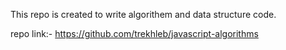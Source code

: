 This repo is created to write algorithem and data structure code.

repo link:- https://github.com/trekhleb/javascript-algorithms
